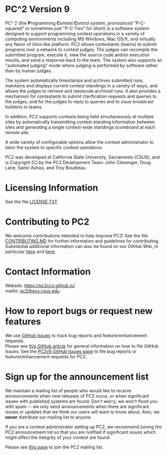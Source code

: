 # PC^2 Version 9

PC^ 2 (the **P**rogramming **C**ontest **C**ontrol system, pronounced "P-C-squared" or sometimes just "P-C-Two" for short) is a 
software system designed to support programming contest operations in a variety of computing environments including MS Windows, Mac OS/X,
and virtually any flavor of Unix-like platform. 
PC2 allows contestants (teams) to submit programs over a network to contest judges. 
The judges can recompile the submitted program, execute it, view the source code and/or execution results, 
and send a response back to the team. 
The system also supports an "automated judging" mode where judging is performed by software rather than by human judges.

The system automatically timestamps and archives submitted runs, maintains and displays current contest standings in a variety of ways, 
and allows the judges to retrieve and reexecute archived runs. 
It also provides a mechanism for contestants to submit clarification requests and queries to the judges, 
and for the judges to reply to queries and to issue broadcast bulletins to teams. 

In addition, PC2 supports contests being held simultaneously at multiple sites by automatically transmitting contest standing 
information between sites and generating a single contest-wide standings scoreboard at each remote site.

A wide variety of configurable options allow the contest administrator to tailor the system to specific contest operations. 

PC2 was developed at California State University, Sacramento (CSUS), and is Copyright (C) by the PC2 Development Team: John Clevenger,
Doug Lane, Samir Ashoo, and Troy Boudreau.  

# Licensing Information
See the file [LICENSE.TXT](./LICENSE.TXT)

# Contributing to PC2
We welcome contributions intended to help improve PC2!  See the file [CONTRIBUTING.MD](./CONTRIBUTING.MD) for further information and
guidelines for contributing.  Substantial additional information can also be found on our GitHub Wiki, in particular 
[here](https://github.com/pc2ccs/pc2v9/wiki) and [here](https://github.com/pc2ccs/pc2v9/wiki/Contents).

# Contact Information
Website:  https://pc2ccs.github.io/  
mailto: pc2@ecs.csus.edu

# How to report bugs or request new features
We use [GitHub Issues](https://guides.github.com/features/issues/)
to track bug reports and feature/enhancement requests.  
Please see [this GitHub article](https://help.github.com/en/articles/creating-an-issue) 
for general information on how to file GitHub Issues.
See the [PC2v9 GitHub Issues page](https://github.com/pc2ccs/pc2v9/issues) to file bug reports or feature/enhancement requests
for PC2.

# Sign up for the announcement list
We maintain a mailing list of people who would like to receive announcements when new releases of PC2 occur, 
or when significant issues with published systems are found. 
Don't worry; we won't flood you with spam -- we only send announcements when there are significant issues or updates that
we think our users will want to know about.  Also, we **never** distribute our mailing list to anyone.

If you are a contest administrator setting up PC2, we recommend joining the PC2 announcement list so that you are notified 
if significant issues which might affect the integrity of your contest are found.

Please see [this page](http://hera.ecs.csus.edu/mailman/listinfo/pc2-announce "Join the Pc2 Mailing list") to join the PC2 mailing list.
